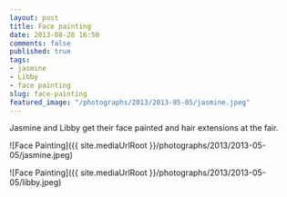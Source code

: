 ```yaml
---
layout: post
title: Face painting
date: 2013-08-28 16:50
comments: false
published: true
tags:
- jasmine
- Libby
- face painting
slug: face-painting
featured_image: "/photographs/2013/2013-05-05/jasmine.jpeg"
---
```

Jasmine and Libby get their face painted and hair extensions at the fair.

![Face Painting]({{ site.mediaUrlRoot }}/photographs/2013/2013-05-05/jasmine.jpeg)

![Face Painting]({{ site.mediaUrlRoot }}/photographs/2013/2013-05-05/libby.jpeg)
